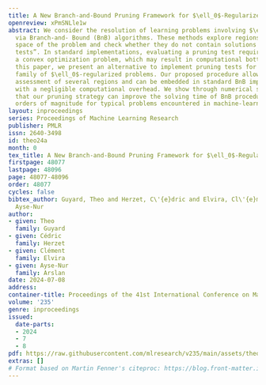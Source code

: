 ```yaml
---
title: A New Branch-and-Bound Pruning Framework for $\ell_0$-Regularized Problems
openreview: xPmSNLle1w
abstract: We consider the resolution of learning problems involving $\ell_0$-regularization
  via Branch-and- Bound (BnB) algorithms. These methods explore regions of the feasible
  space of the problem and check whether they do not contain solutions through “pruning
  tests”. In standard implementations, evaluating a pruning test requires to solve
  a convex optimization problem, which may result in computational bottlenecks. In
  this paper, we present an alternative to implement pruning tests for some generic
  family of $\ell_0$-regularized problems. Our proposed procedure allows the simultaneous
  assessment of several regions and can be embedded in standard BnB implementations
  with a negligible computational overhead. We show through numerical simulations
  that our pruning strategy can improve the solving time of BnB procedures by several
  orders of magnitude for typical problems encountered in machine-learning applications.
layout: inproceedings
series: Proceedings of Machine Learning Research
publisher: PMLR
issn: 2640-3498
id: theo24a
month: 0
tex_title: A New Branch-and-Bound Pruning Framework for $\ell_0$-Regularized Problems
firstpage: 48077
lastpage: 48096
page: 48077-48096
order: 48077
cycles: false
bibtex_author: Guyard, Theo and Herzet, C\'{e}dric and Elvira, Cl\'{e}ment and Arslan,
  Ayse-Nur
author:
- given: Theo
  family: Guyard
- given: Cédric
  family: Herzet
- given: Clément
  family: Elvira
- given: Ayse-Nur
  family: Arslan
date: 2024-07-08
address:
container-title: Proceedings of the 41st International Conference on Machine Learning
volume: '235'
genre: inproceedings
issued:
  date-parts:
  - 2024
  - 7
  - 8
pdf: https://raw.githubusercontent.com/mlresearch/v235/main/assets/theo24a/theo24a.pdf
extras: []
# Format based on Martin Fenner's citeproc: https://blog.front-matter.io/posts/citeproc-yaml-for-bibliographies/
---
```

